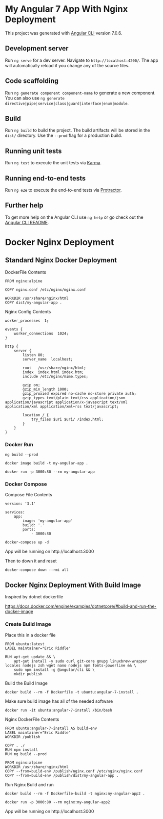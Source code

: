 # My Angular 7 App With Nginx Deployment

This project was generated with [Angular CLI](https://github.com/angular/angular-cli) version 7.0.6.

## Development server

Run `ng serve` for a dev server. Navigate to `http://localhost:4200/`. The app will automatically reload if you change any of the source files.

## Code scaffolding

Run `ng generate component component-name` to generate a new component. You can also use `ng generate directive|pipe|service|class|guard|interface|enum|module`.

## Build

Run `ng build` to build the project. The build artifacts will be stored in the `dist/` directory. Use the `--prod` flag for a production build.

## Running unit tests

Run `ng test` to execute the unit tests via [Karma](https://karma-runner.github.io).

## Running end-to-end tests

Run `ng e2e` to execute the end-to-end tests via [Protractor](http://www.protractortest.org/).

## Further help

To get more help on the Angular CLI use `ng help` or go check out the [Angular CLI README](https://github.com/angular/angular-cli/blob/master/README.md).


# Docker Nginx Deployment

## Standard Nginx Docker Deployment

DockerFile Contents

```
FROM nginx:alpine

COPY nginx.conf /etc/nginx/nginx.conf

WORKDIR /usr/share/nginx/html
COPY dist/my-angular-app .
```
Nginx Config Contents
```
worker_processes  1;

events {
    worker_connections  1024;
}

http {
    server {
        listen 80;
        server_name  localhost;

        root   /usr/share/nginx/html;
        index  index.html index.htm;
        include /etc/nginx/mime.types;

        gzip on;
        gzip_min_length 1000;
        gzip_proxied expired no-cache no-store private auth;
        gzip_types text/plain text/css application/json application/javascript application/x-javascript text/xml application/xml application/xml+rss text/javascript;

        location / {
            try_files $uri $uri/ /index.html;
        }
    }
}
```

### Docker Run
```
ng build --prod

docker image build -t my-angular-app .

docker run -p 3000:80 --rm my-angular-app
```

### Docker Compose

Compose File Contents
```
version: '3.1'

services:
    app:
        image: 'my-angular-app'
        build: '.'
        ports:
            - 3000:80
```

```
docker-compose up -d
```

App will be running on http://localhost:3000

Then to down it and reset

```
docker-compose down --rmi all
```

## Docker Nginx Deployment With Build Image

Inspired by dotnet dockerfile

https://docs.docker.com/engine/examples/dotnetcore/#build-and-run-the-docker-image


### Create Build Image

Place this in a docker file
```
FROM ubuntu:latest
LABEL maintainer="Eric Riddle"

RUN apt-get update && \
    apt-get install -y sudo curl git-core gnupg linuxbrew-wrapper locales nodejs zsh wget nano nodejs npm fonts-powerline && \
    sudo npm install -g @angular/cli && \
    mkdir publish
```

Build the Build Image
```
docker build --rm -f Dockerfile -t ubuntu:angular-7-install .
```
Make sure build image has all of the needed software
```
docker run -it ubuntu:angular-7-install /bin/bash
```

Nginx DockerFile Contents

```
FROM ubuntu:angular-7-install AS build-env
LABEL maintainer="Eric Riddle"
WORKDIR /publish

COPY . ./
RUN npm install
RUN ng build --prod

FROM nginx:alpine
WORKDIR /usr/share/nginx/html
COPY --from=build-env /publish/nginx.conf /etc/nginx/nginx.conf
COPY --from=build-env /publish/dist/my-angular-app .
```


Run Nginx Build and run
```
docker build --rm -f Dockerfile-build -t nginx:my-angular-app2 .

docker run -p 3000:80 --rm nginx:my-angular-app2
```

App will be running on http://localhost:3000



